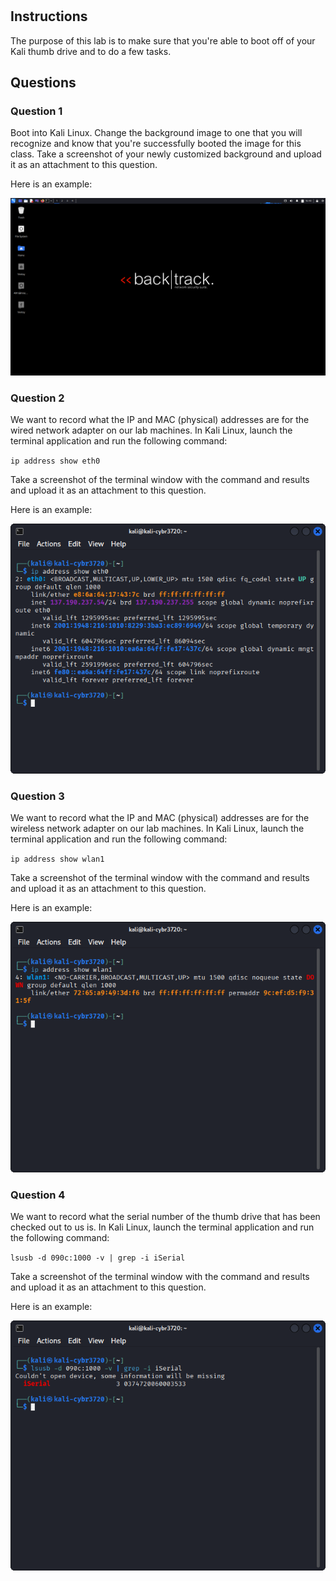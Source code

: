 #

## Instructions

The purpose of this lab is to make sure that you're able to boot off of your Kali thumb drive and to do a few tasks.

## Questions

### Question 1

Boot into Kali Linux. Change the background image to one that you will recognize and know that you're successfully booted the image for this class. Take a screenshot of your newly customized background and upload it as an attachment to this question.

Here is an example:

![screenshot of Kali Linux with a customized background image](images/kali_changed_background.png)

### Question 2

We want to record what the IP and MAC (physical) addresses are for the wired network adapter on our lab machines. In Kali Linux, launch the terminal application and run the following command:

`ip address show eth0`

Take a screenshot of the terminal window with the command and results and upload it as an attachment to this question.

Here is an example:

![screenshot of a terminal window showing the output of the command "ip address show eth0"](images/ip_address_show_eth0.png)

### Question 3

We want to record what the IP and MAC (physical) addresses are for the wireless network adapter on our lab machines. In Kali Linux, launch the terminal application and run the following command:

`ip address show wlan1`

Take a screenshot of the terminal window with the command and results and upload it as an attachment to this question.

Here is an example:

![screenshot of a terminal window showing the output of the command "ip address show wlan1"](images/ip_address_show_wlan1.png)

### Question 4

We want to record what the serial number of the thumb drive that has been checked out to us is. In Kali Linux, launch the terminal application and run the following command:

`lsusb -d 090c:1000 -v | grep -i iSerial`

Take a screenshot of the terminal window with the command and results and upload it as an attachment to this question.

Here is an example:

![screenshot of a terminal window showing the output of the command "lsusb -d 090c:1000 -v | grep -i iSerial"](images/lsusb.png)

